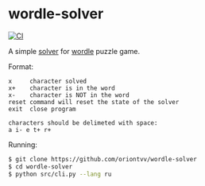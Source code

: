 # wordle-solver
[![CI](https://github.com/oriontvv/wordle-solver/workflows/ci/badge.svg)](https://github.com/oriontvv/wordle-solver/actions)

A simple [solver](https://github.com/oriontvv/wordle-solver) for [wordle](https://en.wikipedia.org/wiki/Wordle) puzzle game.


Format:

```
x     character solved
x+    character is in the word
x-    character is NOT in the word
reset command will reset the state of the solver
exit  close program

characters should be delimeted with space:
a i- e t+ r+
```

Running:

```bash
$ git clone https://github.com/oriontvv/wordle-solver
$ cd wordle-solver
$ python src/cli.py --lang ru
```
